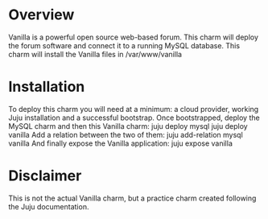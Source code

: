 # Overview
Vanilla is a powerful open source web-based forum. This charm will deploy
the forum software and connect it to a running MySQL database. This charm
will install the Vanilla files in /var/www/vanilla

# Installation
To deploy this charm you will need at a minimum: a cloud provider,
working Juju installation and a successful bootstrap. Once bootstrapped,
deploy the MySQL charm and then this Vanilla charm:
    juju deploy mysql
    juju deploy vanilla
Add a relation between the two of them:
    juju add-relation mysql vanilla
And finally expose the Vanilla application:
    juju expose vanilla

# Disclaimer
This is not the actual Vanilla charm, but a practice charm created following
the Juju documentation.
